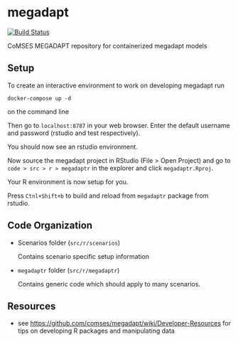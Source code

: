 # megadapt

[![Build Status](https://travis-ci.com/comses/megadapt.svg?branch=master)](https://travis-ci.com/comses/megadapt)

CoMSES MEGADAPT repository for containerized megadapt models

## Setup

To create an interactive environment to work on developing megadapt run

```
docker-compose up -d
```

on the command line

Then go to `localhost:8787` in your web browser. Enter the default username
and password (rstudio and test respectively).

You should now see an rstudio environment.

Now source the megadapt project in RStudio (File > Open Project) and go to
`code > src > r > megadaptr` in the explorer and click `megadaptr.Rproj`.

Your R environment is now setup for you.

Press `Ctnl+Shift+b` to build and reload from `megadaptr` package from rstudio.

## Code Organization

- Scenarios folder (`src/r/scenarios`)

  Contains scenario specific setup information
- `megadaptr` folder (`src/r/megadaptr`)

  Contains generic code which should apply to many scenarios.

## Resources

- see https://github.com/comses/megadapt/wiki/Developer-Resources for tips on developing R packages and manipulating data
